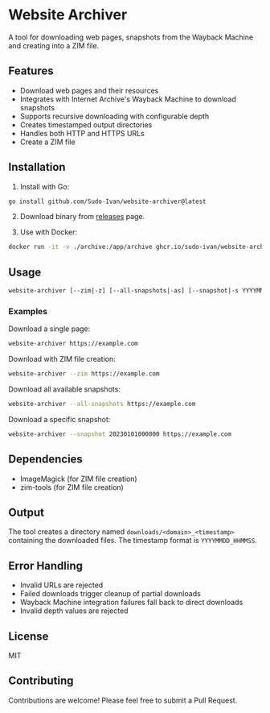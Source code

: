 # Website Archiver

A tool for downloading web pages, snapshots from the Wayback Machine and creating into a ZIM file.

## Features

- Download web pages and their resources
- Integrates with Internet Archive's Wayback Machine to download snapshots
- Supports recursive downloading with configurable depth
- Creates timestamped output directories
- Handles both HTTP and HTTPS URLs
- Create a ZIM file

## Installation

1. Install with Go:

```bash
go install github.com/Sudo-Ivan/website-archiver@latest
```

2. Download binary from [releases](https://github.com/Sudo-Ivan/website-archiver/releases) page.

3. Use with Docker:

```bash
docker run -it -v ./archive:/app/archive ghcr.io/sudo-ivan/website-archiver:latest [options] <url1> [url2] [url3] ... [depth]
```

## Usage

```bash
website-archiver [--zim|-z] [--all-snapshots|-as] [--snapshot|-s YYYYMMDDHHMMSS] <url1> [url2] [url3] ... [depth]
```

### Examples

Download a single page:
```bash
website-archiver https://example.com
```

Download with ZIM file creation:
```bash
website-archiver --zim https://example.com
```

Download all available snapshots:
```bash
website-archiver --all-snapshots https://example.com
```

Download a specific snapshot:
```bash
website-archiver --snapshot 20230101000000 https://example.com
```

## Dependencies

- ImageMagick (for ZIM file creation)
- zim-tools (for ZIM file creation)

## Output

The tool creates a directory named `downloads/<domain>_<timestamp>` containing the downloaded files. The timestamp format is `YYYYMMDD_HHMMSS`.

## Error Handling

- Invalid URLs are rejected
- Failed downloads trigger cleanup of partial downloads
- Wayback Machine integration failures fall back to direct downloads
- Invalid depth values are rejected

## License

MIT

## Contributing

Contributions are welcome! Please feel free to submit a Pull Request. 